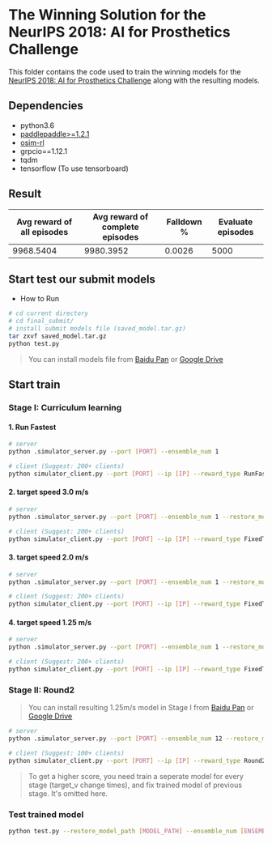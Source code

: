 # The Winning Solution for the NeurIPS 2018: AI for Prosthetics Challenge

This folder contains the code used to train the winning models for the [NeurIPS 2018: AI for Prosthetics Challenge](https://www.crowdai.org/challenges/neurips-2018-ai-for-prosthetics-challenge) along with the resulting models.
## Dependencies
- python3.6
- [paddlepaddle>=1.2.1](https://github.com/PaddlePaddle/Paddle)
- [osim-rl](https://github.com/stanfordnmbl/osim-rl)
- grpcio==1.12.1
- tqdm
- tensorflow (To use tensorboard)

## Result

| Avg reward of all episodes | Avg reward of complete episodes | Falldown % | Evaluate episodes |
|----------------------------|---------------------------------|------------|-------------------|
| 9968.5404                  | 9980.3952                       | 0.0026     | 5000              |

## Start test our submit models
- How to Run

```bash
# cd current directory
# cd final_submit/
# install submit models file (saved_model.tar.gz)
tar zxvf saved_model.tar.gz
python test.py
```
> You can install models file from [Baidu Pan](https://pan.baidu.com/s/1NN1auY2eDblGzUiqR8Bfqw) or [Google Drive](https://drive.google.com/open?id=1DQHrwtXzgFbl9dE7jGOe9ZbY0G9-qfq3)


## Start train

### Stage I: Curriculum learning

#### 1. Run Fastest

```bash
# server
python .simulator_server.py --port [PORT] --ensemble_num 1 

# client (Suggest: 200+ clients)
python simulator_client.py --port [PORT] --ip [IP] --reward_type RunFastest
```

#### 2. target speed 3.0 m/s

```bash
# server
python .simulator_server.py --port [PORT] --ensemble_num 1 --restore_model_path [RunFastest model] --warm_start_batchs 1000

# client (Suggest: 200+ clients)
python simulator_client.py --port [PORT] --ip [IP] --reward_type FixedTargetSpeed --target_v 3.0 --act_penalty_lowerbound 1.5 
```

#### 3. target speed 2.0 m/s

```bash
# server
python .simulator_server.py --port [PORT] --ensemble_num 1 --restore_model_path [FixedTargetSpeed 3.0m/s model] --warm_start_batchs 1000

# client (Suggest: 200+ clients)
python simulator_client.py --port [PORT] --ip [IP] --reward_type FixedTargetSpeed --target_v 2.0 --act_penalty_lowerbound 0.75 
```

#### 4. target speed 1.25 m/s

```bash
# server
python .simulator_server.py --port [PORT] --ensemble_num 1 --restore_model_path [FixedTargetSpeed 2.0m/s model] --warm_start_batchs 1000 

# client (Suggest: 200+ clients)
python simulator_client.py --port [PORT] --ip [IP] --reward_type FixedTargetSpeed --target_v 1.25 --act_penalty_lowerbound 0.6
```

### Stage II: Round2

> You can install resulting 1.25m/s model in Stage I from [Baidu Pan](https://pan.baidu.com/s/1PVDgIe3NuLB-4qI5iSxtKA) or [Google Drive](https://drive.google.com/open?id=1jWzs3wvq7_ierIwGZXc-M92bv1X5eqs7)

```bash
# server
python .simulator_server.py --port [PORT] --ensemble_num 12 --restore_model_path [FixedTargetSpeed 1.25m/s] --restore_from_one_head --warm_start_batchs 1000

# client (Suggest: 100+ clients)
python simulator_client.py --port [PORT] --ip [IP] --reward_type Round2 --act_penalty_lowerbound 0.75 --act_penalty_coeff 7.0 --vel_penalty_coeff 20.0 --discrete_data --stage 3
```

> To get a higher score, you need train a seperate model for every stage (target_v change times), and fix trained model of previous stage. It's omitted here.

### Test trained model

```bash
python test.py --restore_model_path [MODEL_PATH] --ensemble_num [ENSEMBLE_NUM]
```
